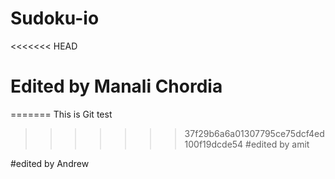 # Sudoku-io
<<<<<<< HEAD
# Edited by Manali Chordia
=======
 This is Git test
>>>>>>> 37f29b6a6a01307795ce75dcf4ed100f19dcde54
#edited by amit

#edited by Andrew